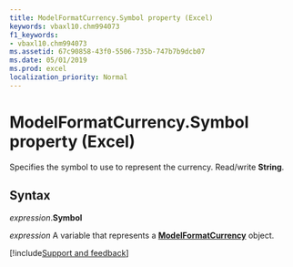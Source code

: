 ```yaml
---
title: ModelFormatCurrency.Symbol property (Excel)
keywords: vbaxl10.chm994073
f1_keywords:
- vbaxl10.chm994073
ms.assetid: 67c90858-43f0-5506-735b-747b7b9dcb07
ms.date: 05/01/2019
ms.prod: excel
localization_priority: Normal
---
```



# ModelFormatCurrency.Symbol property (Excel)

Specifies the symbol to use to represent the currency. Read/write **String**.


## Syntax

_expression_.**Symbol**

_expression_ A variable that represents a **[ModelFormatCurrency](Excel.modelformatcurrency.md)** object.




[!include[Support and feedback](~/includes/feedback-boilerplate.md)]